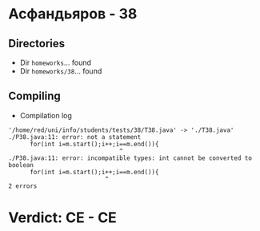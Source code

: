 # Асфандьяров - 38
## Directories
- Dir `homeworks`... found
- Dir `homeworks/38`... found
## Compiling
- Compilation log
```
'/home/red/uni/info/students/tests/38/T38.java' -> './T38.java'
./P38.java:11: error: not a statement
      for(int i=m.start();i++;i==m.end()){
                               ^
./P38.java:11: error: incompatible types: int cannot be converted to boolean
      for(int i=m.start();i++;i==m.end()){
                           ^
2 errors

```
# Verdict: **CE** - CE
